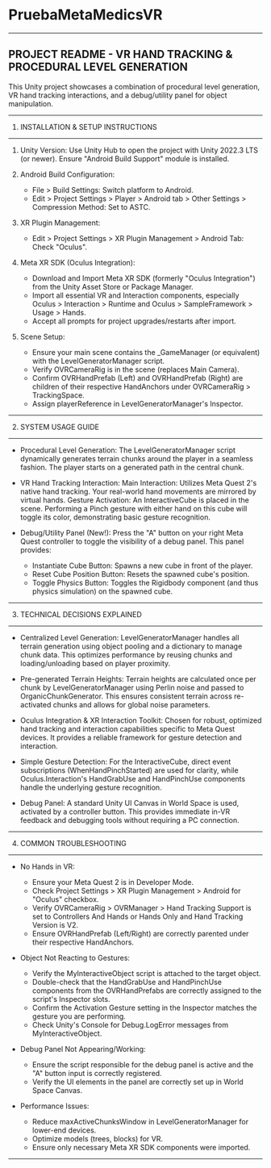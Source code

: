 # PruebaMetaMedicsVR

--------------------------------------------------------------------------------
PROJECT README - VR HAND TRACKING & PROCEDURAL LEVEL GENERATION
--------------------------------------------------------------------------------

This Unity project showcases a combination of procedural level generation, VR hand tracking interactions, and a debug/utility panel for object manipulation.

--------------------------------------------------------------------------------
1. INSTALLATION & SETUP INSTRUCTIONS
--------------------------------------------------------------------------------

1.  Unity Version: Use Unity Hub to open the project with Unity 2022.3 LTS (or newer). Ensure "Android Build Support" module is installed.

2.  Android Build Configuration:
    -   File > Build Settings: Switch platform to Android.
    -   Edit > Project Settings > Player > Android tab > Other Settings > Compression Method: Set to ASTC.

3.  XR Plugin Management:
    -   Edit > Project Settings > XR Plugin Management > Android Tab: Check "Oculus".

4.  Meta XR SDK (Oculus Integration):
    -   Download and Import Meta XR SDK (formerly "Oculus Integration") from the Unity Asset Store or Package Manager.
    -   Import all essential VR and Interaction components, especially Oculus > Interaction > Runtime and Oculus > SampleFramework > Usage > Hands.
    -   Accept all prompts for project upgrades/restarts after import.

5.  Scene Setup:
    -   Ensure your main scene contains the _GameManager (or equivalent) with the LevelGeneratorManager script.
    -   Verify OVRCameraRig is in the scene (replaces Main Camera).
    -   Confirm OVRHandPrefab (Left) and OVRHandPrefab (Right) are children of their respective HandAnchors under OVRCameraRig > TrackingSpace.
    -   Assign playerReference in LevelGeneratorManager's Inspector.

--------------------------------------------------------------------------------
2. SYSTEM USAGE GUIDE
--------------------------------------------------------------------------------

* Procedural Level Generation:
    The LevelGeneratorManager script dynamically generates terrain chunks around the player in a seamless fashion.
    The player starts on a generated path in the central chunk.

* VR Hand Tracking Interaction:
    Main Interaction: Utilizes Meta Quest 2's native hand tracking. Your real-world hand movements are mirrored by virtual hands.
    Gesture Activation: An InteractiveCube is placed in the scene. Performing a Pinch gesture with either hand on this cube will toggle its color, demonstrating basic gesture recognition.

* Debug/Utility Panel (New!):
    Press the "A" button on your right Meta Quest controller to toggle the visibility of a debug panel.
    This panel provides:
    -   Instantiate Cube Button: Spawns a new cube in front of the player.
    -   Reset Cube Position Button: Resets the spawned cube's position.
    -   Toggle Physics Button: Toggles the Rigidbody component (and thus physics simulation) on the spawned cube.

--------------------------------------------------------------------------------
3. TECHNICAL DECISIONS EXPLAINED
--------------------------------------------------------------------------------

* Centralized Level Generation: LevelGeneratorManager handles all terrain generation using object pooling and a dictionary to manage chunk data. This optimizes performance by reusing chunks and loading/unloading based on player proximity.

* Pre-generated Terrain Heights: Terrain heights are calculated once per chunk by LevelGeneratorManager using Perlin noise and passed to OrganicChunkGenerator. This ensures consistent terrain across re-activated chunks and allows for global noise parameters.

* Oculus Integration & XR Interaction Toolkit: Chosen for robust, optimized hand tracking and interaction capabilities specific to Meta Quest devices. It provides a reliable framework for gesture detection and interaction.

* Simple Gesture Detection: For the InteractiveCube, direct event subscriptions (WhenHandPinchStarted) are used for clarity, while Oculus.Interaction's HandGrabUse and HandPinchUse components handle the underlying gesture recognition.

* Debug Panel: A standard Unity UI Canvas in World Space is used, activated by a controller button. This provides immediate in-VR feedback and debugging tools without requiring a PC connection.

--------------------------------------------------------------------------------
4. COMMON TROUBLESHOOTING
--------------------------------------------------------------------------------

* No Hands in VR:
    -   Ensure your Meta Quest 2 is in Developer Mode.
    -   Check Project Settings > XR Plugin Management > Android for "Oculus" checkbox.
    -   Verify OVRCameraRig > OVRManager > Hand Tracking Support is set to Controllers And Hands or Hands Only and Hand Tracking Version is V2.
    -   Ensure OVRHandPrefab (Left/Right) are correctly parented under their respective HandAnchors.

* Object Not Reacting to Gestures:
    -   Verify the MyInteractiveObject script is attached to the target object.
    -   Double-check that the HandGrabUse and HandPinchUse components from the OVRHandPrefabs are correctly assigned to the script's Inspector slots.
    -   Confirm the Activation Gesture setting in the Inspector matches the gesture you are performing.
    -   Check Unity's Console for Debug.LogError messages from MyInteractiveObject.

* Debug Panel Not Appearing/Working:
    -   Ensure the script responsible for the debug panel is active and the "A" button input is correctly registered.
    -   Verify the UI elements in the panel are correctly set up in World Space Canvas.

* Performance Issues:
    -   Reduce maxActiveChunksWindow in LevelGeneratorManager for lower-end devices.
    -   Optimize models (trees, blocks) for VR.
    -   Ensure only necessary Meta XR SDK components were imported.

--------------------------------------------------------------------------------